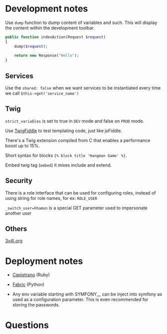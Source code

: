 # Development notes

Use `dump` function to dump content of variables and such. This will display the content within the development toolbar.

```php
public function indexAction(Request $request) 
{
    dump($request);
    
    return new Response("Hello");
}
```

## Services

Use the `shared: false` when we want services to be instantiated every time we call `$this->get('service_name')`

## Twig

`strict_variables` is set to true in `DEV` mode and false on `PROD` mode.

Use [TwigFiddle](http://twigfiddle.com) to test templating code, just like jsFiddle.

There's a Twig extension compiled from C that enables a performance boost up to 15%.

Short syntax for blocks `{% block title 'Hangman Game' %}`.

Embed twig tag (`embed`) it mixes include and extend.

## Security

There is a role interface that can be used for configuring roles, 
instead of using string for role names, for ex: `ROLE_USER`

`_switch_user=hhamon` is a special GET parameter used to impersonate another user

## Others

[3v4l.org](3v4l.org)

# Deployment notes

- [Capistrano](http://capistranorb.cmo) (Ruby)

- [Fabric](http://www.fabfile.org) (Python)

- Any env variable starting with SYMFONY__ can be inject into symfony as used as a configuration parameter. This is even
recommended for storing the passwords.

# Questions

